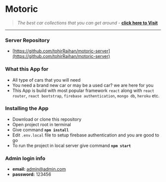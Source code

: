 # Motoric

> _The best car collections that you can get around_ -
> **[click here to Visit](https://motoric-b261f.web.app/)**
---

### Server Repository
- [https://github.com/tohirRaihan/motoric-server](https://github.com/tohirRaihan/motoric-server)

### What this App for

-   All type of cars that you will need
-   You need a brand new car or may be a used car? we are here for you
-   This App is build with most popular framework `react` along with
    `react router`, `react bootstrap`, `firebase authentication`, `mongo db`,
    `heroku` etc.

### Installing the App

-   Download or clone this repository
-   Open project root in terminal
-   Give command **`npm install`**
-   Edit `.env.local` file to setup firebase authentication and you are good to
    go
-   To run the project in local server give command **`npm start`**

### Admin login info
- **email:** admin@admin.com
- **password:** 123456
